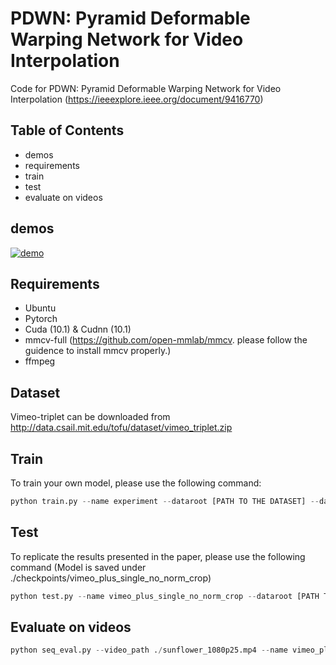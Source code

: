 # PDWN: Pyramid Deformable Warping Network for Video Interpolation

Code for PDWN: Pyramid Deformable Warping Network for Video Interpolation (https://ieeexplore.ieee.org/document/9416770)

## Table of Contents
* demos
* requirements
* train
* test
* evaluate on videos

## demos
[![demo](https://res.cloudinary.com/marcomontalbano/image/upload/v1603745517/video_to_markdown/images/youtube--5rEO_-udbH0-c05b58ac6eb4c4700831b2b3070cd403.jpg)](https://www.youtube.com/watch?v=5rEO_-udbH0 "demo")

## Requirements
* Ubuntu
* Pytorch
* Cuda (10.1) & Cudnn (10.1)
* mmcv-full (https://github.com/open-mmlab/mmcv. please follow the guidence to install mmcv properly.)
* ffmpeg

## Dataset
Vimeo-triplet can be downloaded from http://data.csail.mit.edu/tofu/dataset/vimeo_triplet.zip

## Train
To train your own model, please use the following command:
```python
python train.py --name experiment --dataroot [PATH TO THE DATASET] --dataset vimeo_tri  --model deform --kernel 3 --loss L1 --batch_size 32 --use_cuda True
```

## Test
To replicate the results presented in the paper, please use the following command (Model is saved under ./checkpoints/vimeo_plus_single_no_norm_crop)
```python
python test.py --name vimeo_plus_single_no_norm_crop --dataroot [PATH TO THE DATASET] --ensemble True --kernel 3 --model_load latest --result_path ./results --checkpoint_path ./checkpoints --dataset vimeo_tri
```

## Evaluate on videos
```python
python seq_eval.py --video_path ./sunflower_1080p25.mp4 --name vimeo_plus_single_no_norm_crop --model deform --kernel 3 --t_interp 2
```
